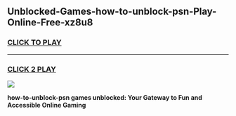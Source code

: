 
## Unblocked-Games-how-to-unblock-psn-Play-Online-Free-xz8u8
<h3>
<a href="https://premium76.site?title=how-to-unblock-psn&ref=26A">CLICK TO PLAY</a></h3>
<hr>

<h3>
<a href="https://premium76.site?title=how-to-unblock-psn&ref=26A">CLICK 2 PLAY</a>
  
</h3>

<a href="https://premium76.site?title=how-to-unblock-psn&ref=26A"><img src="https://clearcache.store/games.png"></a>


**how-to-unblock-psn games unblocked: Your Gateway to Fun and Accessible Online Gaming**
